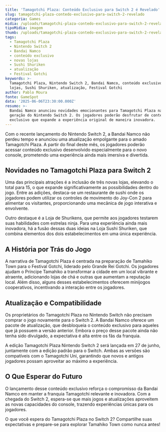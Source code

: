 ```yaml
---
title: 'Tamagotchi Plaza: Conteúdo Exclusivo para Switch 2 é Revelado'
slug: tamagotchi-plaza-contedo-exclusivo-para-switch-2-revelado
categoria: Games
midia: /uploads/tamagotchi-plaza-contedo-exclusivo-para-switch-2-revelado-thumb.jpg
tipoMidia: imagem
thumb: /uploads/tamagotchi-plaza-contedo-exclusivo-para-switch-2-revelado-thumb.jpg
tags:
  - Tamagotchi Plaza
  - Nintendo Switch 2
  - Bandai Namco
  - conteúdo exclusivo
  - novas lojas
  - Sushi Shuriken
  - atualização
  - Festival Gotchi
keywords: >-
  Tamagotchi Plaza, Nintendo Switch 2, Bandai Namco, conteúdo exclusivo, novas
  lojas, Sushi Shuriken, atualização, Festival Gotchi
author: Pablo Moura
fonte: GameSpot
data: '2025-06-06T23:30:00.000Z'
resumo: >-
  Bandai Namco anunciou novidades emocionantes para Tamagotchi Plaza na nova
  geração do Nintendo Switch 2. Os jogadores poderão desfrutar de conteúdo
  exclusivo que expande a experiência original de maneira inovadora.
---
```


Com o recente lançamento do Nintendo Switch 2, a Bandai Namco não perdeu tempo e anunciou uma atualização empolgante para o amado Tamagotchi Plaza. A partir do final deste mês, os jogadores poderão acessar conteúdo exclusivo desenvolvido especialmente para o novo console, prometendo uma experiência ainda mais imersiva e divertida.

## Novidades no Tamagotchi Plaza para Switch 2

Uma das principais atrações é a inclusão de três novas lojas, elevando o total para 15, o que expande significativamente as possibilidades dentro do jogo. Entre as adições, destaca-se um restaurante de sushi onde os jogadores podem utilizar os controles de movimento do Joy-Con 2 para alimentar os visitantes, proporcionando uma mecânica de jogo interativa e envolvente.

Outro destaque é a Loja de Shurikens, que permite aos jogadores testarem suas habilidades com estrelas ninja. Para uma experiência ainda mais inovadora, há a fusão dessas duas ideias na Loja Sushi Shuriken, que combina elementos dos dois estabelecimentos em uma única experiência.

## A História por Trás do Jogo

A narrativa de Tamagotchi Plaza é centrada na preparação de Tamahiko Town para o Festival Gotchi, liderado pelo Grande Rei Gotchi. Os jogadores ajudam o Príncipe Tamahiko a transformar a cidade em um local vibrante e atraente, adicionando lojas de chá e outras que aumentam a reputação local. Além disso, alguns desses estabelecimentos oferecem minijogos cooperativos, incentivando a interação entre os jogadores.

## Atualização e Compatibilidade

Os proprietários do Tamagotchi Plaza no Nintendo Switch não precisam comprar o jogo novamente para o Switch 2. A Bandai Namco oferece um pacote de atualização, que desbloqueia o conteúdo exclusivo para aqueles que já possuem a versão anterior. Embora o preço desse pacote ainda não tenha sido divulgado, a expectativa é alta entre os fãs da franquia.

A edição Tamagotchi Plaza Nintendo Switch 2 será lançada em 27 de junho, juntamente com a edição padrão para o Switch. Ambas as versões são compatíveis com o Tamagotchi Uni, garantindo que novos e antigos jogadores possam aproveitar ao máximo a experiência.

## O Que Esperar do Futuro

O lançamento desse conteúdo exclusivo reforça o compromisso da Bandai Namco em manter a franquia Tamagotchi relevante e inovadora. Com a chegada do Switch 2, espera-se que mais jogos e atualizações aproveitem as novas capacidades do console, trazendo experiências únicas para os jogadores.

O que você espera do Tamagotchi Plaza no Switch 2? Compartilhe suas expectativas e prepare-se para explorar Tamahiko Town como nunca antes!
